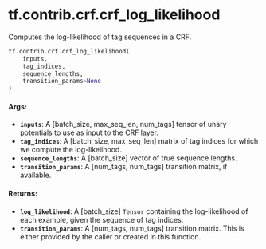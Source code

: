 <div itemscope itemtype="http://developers.google.com/ReferenceObject">
<meta itemprop="name" content="tf.contrib.crf.crf_log_likelihood" />
<meta itemprop="path" content="Stable" />
</div>

# tf.contrib.crf.crf_log_likelihood

Computes the log-likelihood of tag sequences in a CRF.

``` python
tf.contrib.crf.crf_log_likelihood(
    inputs,
    tag_indices,
    sequence_lengths,
    transition_params=None
)
```

<!-- Placeholder for "Used in" -->


#### Args:


* <b>`inputs`</b>: A [batch_size, max_seq_len, num_tags] tensor of unary potentials
    to use as input to the CRF layer.
* <b>`tag_indices`</b>: A [batch_size, max_seq_len] matrix of tag indices for which we
    compute the log-likelihood.
* <b>`sequence_lengths`</b>: A [batch_size] vector of true sequence lengths.
* <b>`transition_params`</b>: A [num_tags, num_tags] transition matrix, if available.

#### Returns:


* <b>`log_likelihood`</b>: A [batch_size] `Tensor` containing the log-likelihood of
  each example, given the sequence of tag indices.
* <b>`transition_params`</b>: A [num_tags, num_tags] transition matrix. This is either
    provided by the caller or created in this function.